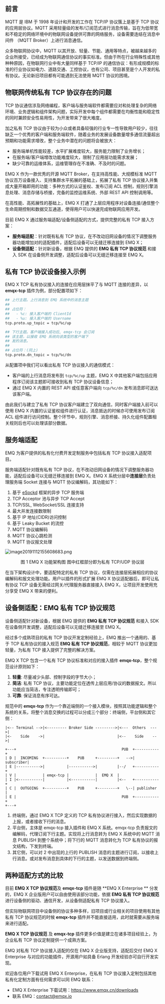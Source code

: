 ## 前言

MQTT 是 IBM 于 1998 年设计和开发的工作在 TCP/IP 协议簇上是基于 TCP 协议的应用层协议。MQTT 采用轻量级的发布/订阅范式进行消息传输，旨在为低带宽和不稳定的网络环境中的物联网设备提供可靠的网络服务，设备需要连结在消息中间件 （MQTT Broker）上进行消息通信。

众多物联网协议中，MQTT 以其开放、轻量、节能、通用等特点，被越来越多的企业所接受，已经成为物联网通信协议的事实标准。但由于所在行业特殊性或其他种种原因，在物联网行业中有大量同样基于 TCP/IP 的通信协议：有形成规模的标准的行业协议如电力、道路交通、工控协议，也有公司、项目甚至是个人开发的私有协议。无论新旧项目都有可能遇到无法使用 MQTT 协议的困境。



## 物联网传统私有 TCP 协议存在的问题

TCP 协议通信涉及网络编程，客户端与服务端软件都需要应对和处理复杂的网络环境、业务逻辑和组件架构问题，实际开发中每个组件都需要在均衡性能和稳定性的同时兼顾安全性易用性，为开发带来了很大难度。

加之私有 TCP 协议由于较为小众或者具备较强的行业专一性导致用户较少，往往缺乏一个优秀的客户端和服务端软件，随着业务的发展设备数量增多通信流量超出预期和功能需求增改，整个业务中潜在的问题将会被放大：

- 服务端单机性能较差，水平扩展难度较大，服务能力限制了业务增长；
- 在服务端/客户端增改功能难度较大，限制了应用层功能需求发展；
- 缺少可靠的运维体系，运维管理存在不准确、不及时的问题。

EMQ X 作为一款优秀的开源 MQTT Broker，在支持高性能、大规模标准 MQTT 协议百万设备接入、支持集群水平拓展的基础上，拓展了私有 TCP 协议接入并集成大量开箱即用的功能：多种方式的认证鉴权、发布订阅 ACL 控制，规则引擎消息处理、消息存储与桥接，完备的监控运维系统、外部 REST API 控制调用等。

在高性能、高拓展性的基础上，EMQ X 打通了上层应用程序对设备连接/通信整个生命周期控制和数据交互通道，使得用户可以快速完成物联网应用开发。

目前 EMQ X 通过服务端适配/设备侧适配的方式，提供完整的私有 TCP 接入方案：

- **服务端适配**：针对既有私有 TCP 协议，在不改动旧网设备的情况下调整服务器功能增加对的适配插件，适配后设备可以无缝迁移连接到 EMQ X；
- **设备侧适配**：针对新设备，根据 EMQ 提供的 **EMQ 私有 TCP 协议规范** 和接入 SDK 在设备侧开发调整，适配后设备可以无缝迁移连接至 EMQ X。

## 私有 TCP 协议设备接入示例

EMQ X TCP 私有协议接入的连接在应用层抹平了与 MQTT 连接的差异，以 **emqx-tcp** 插件为例，部分配置项如下：

```bash
## 上行主题。上行消息到 EMQ 系统中的消息主题
##
## 占位符：
##   - %c: 接入客户端的 ClientId
##   - %u: 接入客户端的 Username
tcp.proto.up_topic = tcp/%c/up

## 下行主题。客户端接入成功后, emqx-tcp 会订阅
## 该主题，以接收 EMQ 系统向该类型的客户端下
## 发的消息。
##
## 占位符：(同上)
tcp.proto.dn_topic = tcp/%c/dn
```

从配置项中我们可以看出私有 TCP 协议接入的通信模式：

- 客户端的上行消息将发布到 `tcp/%c/up` 主题，EMQ X 中其他客户端包括应用程序订阅该主题即可接收到私有 TCP 协议设备信息；
- 通过 EMQ X 内置的 REST API 或任意客户端向 `tcp/%c/dn` 发布消息即可送达该客户端。

由此我们与建立了私有 TCP 协议客户端建立了双向通信，同时客户端接入前可以使用 EMQ X 内置的认证鉴权组件进行认证，消息抵达的时候亦可使用发布订阅 ACL 组件进行访问控制。整个环节中，规则引擎、消息桥接、持久化组件配置相关规则后也可以处理该部分数据。



## 服务端适配

EMQ 为客户提供的私有化付费开发定制服务中包括私有 TCP 协议接入适配项目。

服务端适配针对既有私有 TCP 协议，在不改动旧网设备的情况下调整服务器功能，适配后设备可以无缝迁移连接到 EMQ X。EMQ X 系统分层中**连接层**负责处理服务端 Socket 连接与 MQTT 协议编解码，其功能如下：

1. 基于 [eSockd](https://github.com/emqx/esockd) 框架的异步 TCP 服务端
2. TCP Acceptor 池与异步 TCP Accept
3. TCP/SSL, WebSocket/SSL 连接支持
4. 最大并发连接数限制
5. 基于 IP 地址(CIDR)访问控制
6. 基于 Leaky Bucket 的流控
7. MQTT 协议编解码
8. MQTT 协议心跳检测
9. MQTT 协议报文处理

![image20191112155608683.png](https://static.emqx.net/images/ef9120fce3c3c1f8e792f1e3dda6a629.png)

<center>图 1 EMQ X 功能架构图 图中红框部分即为私有 TCP/UDP 协议层</center>

在当下架构设计中，要适配特定的私有 TCP 协议，仅需在连接层拓展相应的协议编解码和报文处理功能。用户以插件的形式扩展 EMQ X 协议适配器后，即可让私有协议 TCP 设备无需经过网关/代理服务器直接接入 EMQ X，让项目开发使用充分享受 EMQ X 带来的便利。



## 设备侧适配：EMQ 私有 TCP 协议规范

设备侧适配针对新设备，根据 EMQ 提供的 **EMQ 私有 TCP 协议规范** 和接入 SDK 在设备侧开发调整，适配后设备可以无缝迁移连接至 EMQ X。

经过多个成熟项目的私有 TCP 协议开发定制经验上，EMQ 推出一个通用的、基于 TCP 私有协议的接入规范 **EMQ 私有 TCP 协议规范**，相较于 MQTT 协议更加轻量，为私有 TCP 接入提供了完整的解决方案。

EMQ X TCP 包含一个私有 TCP 协议标准和对应的接入插件 **emqx-tcp**，整个规范设计原则如下：

1. **轻量**: 尽量减少头部、控制字段的字节大小；
2. **简洁**: 私有 TCP 协议，主要功能定位在透传上层应用/协议的数据报文。所以功能应当简洁，专注透明传输即可；
3. **可靠**: 保证消息有序可达。

规范中的 **emqx-tcp** 作为一个靠近端侧的一个接入模块，按照其功能逻辑和整个系统的关系，将整个消息交换的过程可以分成三个部分：终端侧，平台侧和其它侧：

```
|<-- Terminal -->|<--------- Broker Side --------->|<---  Others  --->|
|<-    Side    ->|                                 |<--    Side    -->|

+---+                                                PUB  +-----------+
| D |  INCOMING  +----------+    PUB     +---------+   -->| subscriber|
| E |----------->|          |----------->|         |--/   +-----------+
| V |            | emqx-tcp |            |  EMQ X  |
| I |<-----------|          |<-----------|         |<--   +-----------+
| C |  OUTGOING  +----------+    PUB     +---------+   \--| publisher |
| E |                                                PUB  +-----------+
+---+
```

1. 终端侧，通过 EMQ X TCP 定义的 TCP 私有协议进行接入，然后实现数据的上报，或者接收下行的消息。
2. 平台侧，主体是 emqx-tcp 接入插件和 EMQ X 系统。emqx-tcp 负责报文的编解码，代理订阅下行主题。实现将上行消息转为 EMQ X 系统中的 MQTT 消息 PUBLISH 到整个系统中；将下行的 MQTT 消息转化为 TCP 私有协议的报文结构，下发到终端。
3. 其它侧，可以对 2 中出现的上行的 PUBLISH 消息的主题进行订阅，以接收上行消息。或对发布消息到具体的下行的主题，以发送数据到终端侧。



## 两种适配方式的比较

目前 **EMQ X TCP 协议规范**及 **emqx-tcp** 插件是随 **EMQ X Enterprise ** 分发的，EMQ X 企业版用户可以自由使用该部分功能，依据 **EMQ 私有 TCP 协议规范** 进行设备侧的驱动、通信开发，从设备侧适配私有 TCP 协议接入。

但实际物联网项目中设备侧的协议多种多样，旧项目或行业相关的项目使用有其他私有 TCP 协议规范的时候 **emqx-tcp** 插件并不能直接适用，此时就需要从服务端来进行适配。

**EMQ X TCP 协议规范** 及 **emqx-tcp** 插件更多价值是建立在诸多项目经验上，为企业私有 TCP 协议定制提供一个成熟方案。

EMQ 对私有 TCP 协议接入适配的仅在 EMQ X 企业版支持，适配后交付 EMQ X Enterprise 与对应的功能插件，开源用户如具备 Erlang 开发经验亦可自行开发实现。

欢迎各位用户下载试用 EMQ X Enterprise，在私有 TCP 协议接入定制包括其他私有化定制方面有任何需求可以同 EMQ 联系：

- EMQ X Enterprise 下载试用：https://www.emqx.cn/downloads
- 联系 EMQ：contact@emqx.io



